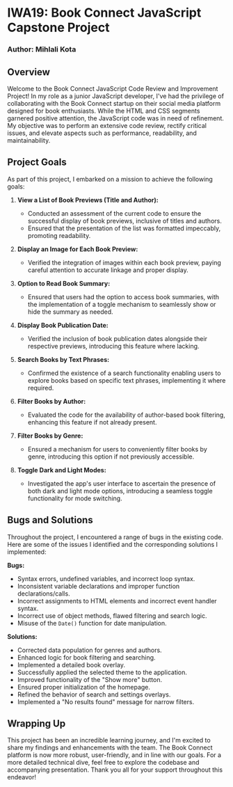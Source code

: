 # IWA19: Book Connect JavaScript Capstone Project

### Author: Mihlali Kota

## Overview

Welcome to the Book Connect JavaScript Code Review and Improvement Project! In my role as a junior JavaScript developer, I've had the privilege of collaborating with the Book Connect startup on their social media platform designed for book enthusiasts. While the HTML and CSS segments garnered positive attention, the JavaScript code was in need of refinement. My objective was to perform an extensive code review, rectify critical issues, and elevate aspects such as performance, readability, and maintainability.

## Project Goals

As part of this project, I embarked on a mission to achieve the following goals:

1. **View a List of Book Previews (Title and Author):**

   - Conducted an assessment of the current code to ensure the successful display of book previews, inclusive of titles and authors.
   - Ensured that the presentation of the list was formatted impeccably, promoting readability.

2. **Display an Image for Each Book Preview:**

   - Verified the integration of images within each book preview, paying careful attention to accurate linkage and proper display.

3. **Option to Read Book Summary:**

   - Ensured that users had the option to access book summaries, with the implementation of a toggle mechanism to seamlessly show or hide the summary as needed.

4. **Display Book Publication Date:**

   - Verified the inclusion of book publication dates alongside their respective previews, introducing this feature where lacking.

5. **Search Books by Text Phrases:**

   - Confirmed the existence of a search functionality enabling users to explore books based on specific text phrases, implementing it where required.

6. **Filter Books by Author:**

   - Evaluated the code for the availability of author-based book filtering, enhancing this feature if not already present.

7. **Filter Books by Genre:**

   - Ensured a mechanism for users to conveniently filter books by genre, introducing this option if not previously accessible.

8. **Toggle Dark and Light Modes:**
   - Investigated the app's user interface to ascertain the presence of both dark and light mode options, introducing a seamless toggle functionality for mode switching.

## Bugs and Solutions

Throughout the project, I encountered a range of bugs in the existing code. Here are some of the issues I identified and the corresponding solutions I implemented:

**Bugs:**

- Syntax errors, undefined variables, and incorrect loop syntax.
- Inconsistent variable declarations and improper function declarations/calls.
- Incorrect assignments to HTML elements and incorrect event handler syntax.
- Incorrect use of object methods, flawed filtering and search logic.
- Misuse of the `Date()` function for date manipulation.

**Solutions:**

- Corrected data population for genres and authors.
- Enhanced logic for book filtering and searching.
- Implemented a detailed book overlay.
- Successfully applied the selected theme to the application.
- Improved functionality of the "Show more" button.
- Ensured proper initialization of the homepage.
- Refined the behavior of search and settings overlays.
- Implemented a "No results found" message for narrow filters.

## Wrapping Up

This project has been an incredible learning journey, and I'm excited to share my findings and enhancements with the team. The Book Connect platform is now more robust, user-friendly, and in line with our goals. For a more detailed technical dive, feel free to explore the codebase and accompanying presentation. Thank you all for your support throughout this endeavor!
